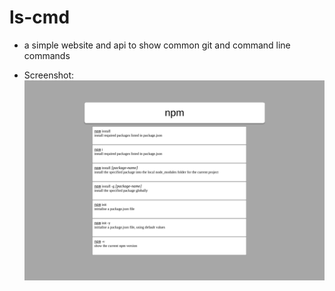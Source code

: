 # ls-cmd

-   a simple website and api to show common git and command line commands

-   Screenshot:
    ![Screenshot:](ls-cmd.png)

